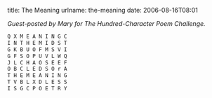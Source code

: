 title: The Meaning
urlname: the-meaning
date: 2006-08-16T08:01

_Guest-posted by Mary for The Hundred-Character Poem Challenge._

```F I N D I N G T H E
Q X M E A N I N G C
I N T H E M I D S T
G K B U O F M S V I
G F S O P U V L W Q
J L C H A O S E E F
O B C L E D S O r A
T H E M E A N I N G
T V B L X D L E S S
I S G C P O E T R Y
```